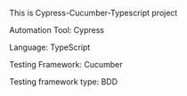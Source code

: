 This is Cypress-Cucumber-Typescript project

Automation Tool: Cypress

Language: TypeScript

Testing Framework: Cucumber

Testing framework type: BDD
